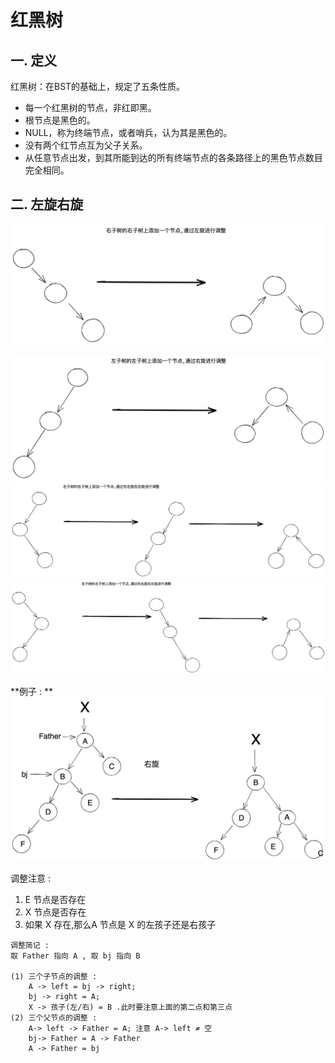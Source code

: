 # 红黑树

## 一. 定义

红黑树：在BST的基础上，规定了五条性质。

- 每一个红黑树的节点，非红即黑。
- 根节点是黑色的。
- NULL，称为终端节点，或者哨兵，认为其是黑色的。
- 没有两个红节点互为父子关系。
- 从任意节点出发，到其所能到达的所有终端节点的各条路径上的黑色节点数目完全相同。

## 二. 左旋右旋

![rbtree_1](../../resources/数据结构/rbtree_1.png)



![rbtree_2](../../resources/数据结构/rbtree_2.png)
![rbtree_3](../../resources/数据结构/rbtree_3.png)
![rbtree_4](../../resources/数据结构/rbtree_4.png)



**例子 : **
![rbtree_4](../../resources/数据结构/rbtree_5.png)

调整注意 : 

1. E 节点是否存在
2. X 节点是否存在
3. 如果 X 存在,那么A 节点是 X 的左孩子还是右孩子

```
调整简记 : 
取 Father 指向 A , 取 bj 指向 B

(1) 三个子节点的调整 : 
	A -> left = bj -> right;
	bj -> right = A;
	X -> 孩子(左/右) = B .此时要注意上面的第二点和第三点
(2) 三个父节点的调整 : 
	A-> left -> Father = A; 注意 A-> left ≠ 空
	bj-> Father = A -> Father
	A -> Father = bj
```

